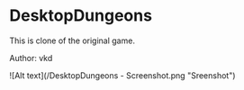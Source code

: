DesktopDungeons
===============

This is clone of the original game.

Author: vkd

![Alt text](/DesktopDungeons - Screenshot.png "Sreenshot")
